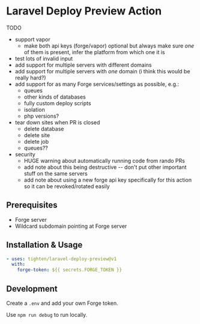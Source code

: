 # Laravel Deploy Preview Action

TODO
- support vapor
    - make both api keys (forge/vapor) optional but always make sure _one_ of them is present, infer the platform from which one it is
- test lots of invalid input
- add support for multiple servers with different domains
- add support for multiple servers with _one_ domain (i think this would be really hard?)
- add support for as many Forge services/settings as possible, e.g.:
    - queues
    - other kinds of databases
    - fully custom deploy scripts
    - isolation
    - php versions?
- tear down sites when PR is closed
    - delete database
    - delete site
    - delete job
    - queues??
- security
    - HUGE warning about automatically running code from rando PRs
    - add note about this being destructive -- don't put other important stuff on the same servers
    - add note about using a new forge api key specifically for this action so it can be revoked/rotated easily

## Prerequisites

- Forge server
- Wildcard subdomain pointing at Forge server

## Installation & Usage

```yml
- uses: tighten/laravel-deploy-preview@v1
  with:
    forge-token: ${{ secrets.FORGE_TOKEN }}
```

## Development

Create a `.env` and add your own Forge token.

Use `npm run debug` to run locally.
